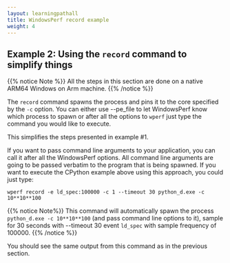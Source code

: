 ```yaml
---
layout: learningpathall
title: WindowsPerf record example
weight: 4
---
```


## Example 2: Using the `record` command to simplify things

{{% notice Note %}}
All the steps in this section are done on a native ARM64 Windows on Arm machine.
{{% /notice %}}

The `record` command spawns the process and pins it to the core specified by the `-c` option. You can either use --pe_file to let WindowsPerf know which process to spawn or after all the options to `wperf` just type the command you would like to execute. 

This simplifies the steps presented in example #1.

If you want to pass command line arguments to your application, you can call it after all the WindowsPerf options. All command line arguments are going to be passed
verbatim to the program that is being spawned. If you want to execute the CPython example above using this approach, you could just type:

```command
wperf record -e ld_spec:100000 -c 1 --timeout 30 python_d.exe -c 10**10**100
```

{{% notice  Note%}}
This command will automatically spawn the process `python_d.exe -c 10**10**100` (and pass command line options to it), sample for 30 seconds with --timeout 30 event `ld_spec` with sample frequency of 100000.
{{% /notice %}}

You should see the same output from this command as in the previous section.
